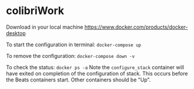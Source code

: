 # colibriWork

Download in your local machine https://www.docker.com/products/docker-desktop

To start the configuration in terminal: `docker-compose up`

To remove the configuration: `docker-compose down -v`

To check the status: `docker ps -a`
Note the `configure_stack` container will have exited on completion of the configuration of stack. This occurs before the Beats containers start.  Other containers should be "Up".
